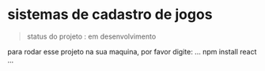 <h1>sistemas de cadastro de  jogos</h1>

> status do projeto : em desenvolvimento

para rodar esse projeto na sua maquina, por favor digite:
...
npm install react
...
